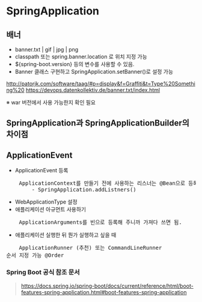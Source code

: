 # SpringApplication 

## 배너

- banner.txt | gif | jpg | png
- classpath 또는 spring.banner.location 로 위치 지정 가능
- ${spring-boot.version} 등의 변수를 사용할 수 있음.
- Banner 클래스 구현하고 SpringApplication.setBanner()로 설정 가능

http://patorjk.com/software/taag/#p=display&f=Graffiti&t=Type%20Something%20
https://devops.datenkollektiv.de/banner.txt/index.html

※ war 버전에서 사용 가능한지 확인 필요

## SpringApplication과 SpringApplicationBuilder의 차이점

## ApplicationEvent

- ApplicationEvent 등록

<pre>
    ApplicationContext를 만들기 전에 사용하는 리스너는 @Bean으로 등록할 수 없다.
        - SpringApplication.addListners()
</pre>

- WebApplicationType 설정
- 애플리케이션 아규먼트 사용하기

<pre>
    ApplicationArguments를 빈으로 등록해 주니까 가져다 쓰면 됨.
</pre>

- 애플리케이션 실행한 뒤 뭔가 실행하고 싶을 때

<pre>
    ApplicationRunner (추천) 또는 CommandLineRunner
순서 지정 가능 @Order
</pre>



### Spring Boot 공식 참조 문서

> https://docs.spring.io/spring-boot/docs/current/reference/html/boot-features-spring-application.html#boot-features-spring-application